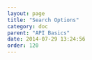 ```yaml
---
layout: page
title: "Search Options"
category: doc
parent: "API Basics"
date: 2014-07-29 13:24:56
order: 120
---
```

